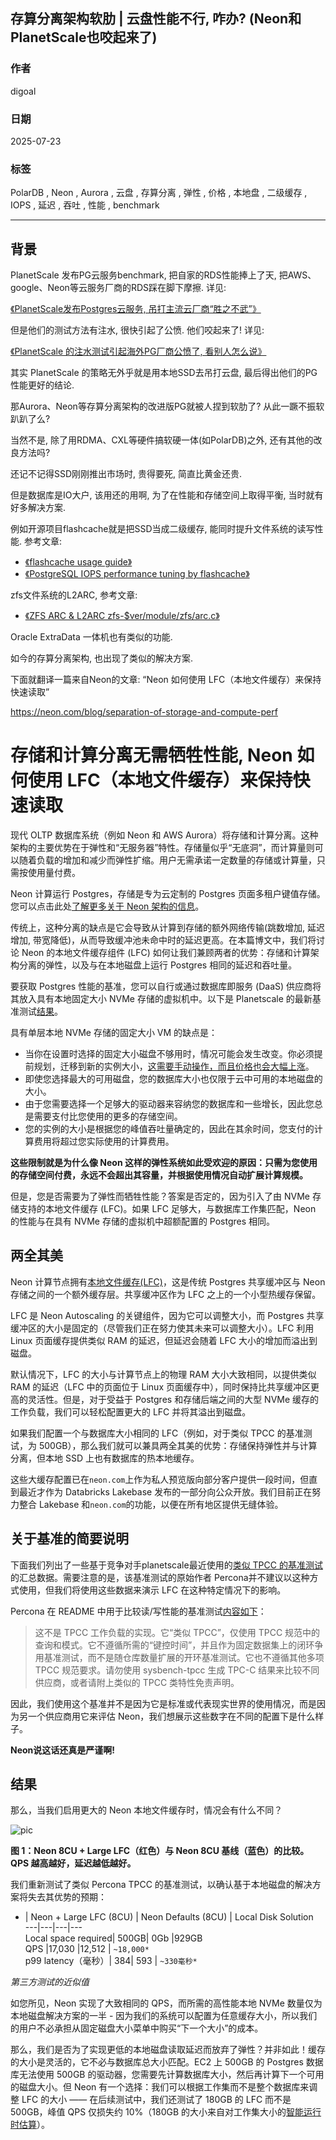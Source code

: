 ## 存算分离架构软肋 | 云盘性能不行, 咋办? (Neon和PlanetScale也咬起来了)  
              
### 作者              
digoal              
              
### 日期              
2025-07-23             
              
### 标签              
PolarDB , Neon , Aurora , 云盘 , 存算分离 , 弹性 , 价格 , 本地盘 , 二级缓存 , IOPS , 延迟 , 吞吐 , 性能 , benchmark           
              
----              
              
## 背景     
PlanetScale 发布PG云服务benchmark, 把自家的RDS性能捧上了天, 把AWS、google、Neon等云服务厂商的RDS踩在脚下摩擦. 详见:   
  
[《PlanetScale发布Postgres云服务, 吊打主流云厂商“胜之不武”》](../202507/20250713_04.md)    
  
但是他们的测试方法有注水, 很快引起了公愤. 他们咬起来了! 详见:   
  
[《PlanetScale 的注水测试引起海外PG厂商公愤了, 看别人怎么说》](../202507/20250723_04.md)    
  
其实 PlanetScale 的策略无外乎就是用本地SSD去吊打云盘, 最后得出他们的PG性能更好的结论.  
  
那Aurora、Neon等存算分离架构的改进版PG就被人捏到软肋了? 从此一蹶不振软趴趴了么?  
  
当然不是, 除了用RDMA、CXL等硬件搞软硬一体(如PolarDB)之外, 还有其他的改良方法吗?    
  
还记不记得SSD刚刚推出市场时, 贵得要死, 简直比黄金还贵.  
  
但是数据库是IO大户, 该用还的用啊, 为了在性能和存储空间上取得平衡, 当时就有好多解决方案.   
  
例如开源项目flashcache就是把SSD当成二级缓存, 能同时提升文件系统的读写性能. 参考文章:  
- [《flashcache usage guide》](../201407/20140704_01.md)    
- [《PostgreSQL IOPS performance tuning by flashcache》](../201406/20140628_01.md)    
  
zfs文件系统的L2ARC, 参考文章:  
- [《ZFS ARC & L2ARC zfs-$ver/module/zfs/arc.c》](201406/20140625_01.md)    
  
Oracle ExtraData 一体机也有类似的功能.  
      
如今的存算分离架构, 也出现了类似的解决方案.   
  
下面就翻译一篇来自Neon的文章: “Neon 如何使用 LFC（本地文件缓存）来保持快速读取”  
  
https://neon.com/blog/separation-of-storage-and-compute-perf  
  
# 存储和计算分离无需牺牲性能, Neon 如何使用 LFC（本地文件缓存）来保持快速读取  
  
现代 OLTP 数据库系统（例如 Neon 和 AWS Aurora）将存储和计算分离。这种架构的主要优势在于弹性和“无服务器”特性。存储量似乎“无底洞”，而计算量则可以随着负载的增加和减少而弹性扩缩。用户无需承诺一定数量的存储或计算量，只需按使用量付费。  
  
Neon 计算运行 Postgres，存储是专为云定制的 Postgres 页面多租户键值存储。您可以点击此处[了解更多关于 Neon 架构的信息](https://neon.com/docs/introduction/architecture-overview)。   
  
传统上，这种分离的缺点是它会导致从计算到存储的额外网络传输(跳数增加, 延迟增加, 带宽降低)，从而导致缓冲池未命中时的延迟更高。在本篇博文中，我们将讨论 Neon 的本地文件缓存组件 (LFC) 如何让我们兼顾两者的优势：存储和计算架构分离的弹性，以及与在本地磁盘上运行 Postgres 相同的延迟和吞吐量。  
  
要获取 Postgres 性能的基准，您可以自行或通过数据库即服务 (DaaS) 供应商将其放入具有本地固定大小 NVMe 存储的虚拟机中。以下是 Planetscale 的最新基准测试[结果](https://planetscale.com/blog/benchmarking-postgres)。   
  
具有单层本地 NVMe 存储的固定大小 VM 的缺点是：  
- 当你在设置时选择的固定大小磁盘不够用时，情况可能会发生改变。你必须提前规划，迁移到新的实例大小，[这需要手动操作，而且价格也会大幅上涨](https://youtu.be/3r9PsVwGkg4?list=PLI72dgeNJtzqElnNB6sQoAn2R-F3Vqm15&t=703)。  
- 即使您选择最大的可用磁盘，您的数据库大小也仅限于云中可用的本地磁盘的大小。  
- 由于您需要选择一个足够大的驱动器来容纳您的数据库和一些增长，因此您总是需要支付比您使用的更多的存储空间。  
- 您的实例的大小是根据您的峰值吞吐量确定的，因此在其余时间，您支付的计算费用将超过您实际使用的计算费用。  
  
<b>这些限制就是为什么像 Neon 这样的弹性系统如此受欢迎的原因：只需为您使用的存储空间付费，永远不会超出其容量，并根据使用情况自动扩展计算规模。</b>    
  
但是，您是否需要为了弹性而牺牲性能？答案是否定的，因为引入了由 NVMe 存储支持的本地文件缓存 (LFC)。如果 LFC 足够大，与数据库工作集匹配，Neon 的性能与在具有 NVMe 存储的虚拟机中超额配置的 Postgres 相同。  
  
## 两全其美  
Neon 计算节点拥有[本地文件缓存(LFC)](https://neon.com/docs/extensions/neon#what-is-the-local-file-cache)，这是传统 Postgres 共享缓冲区与 Neon 存储之间的一个额外缓存层。共享缓冲区作为 LFC 之上的一个小型热缓存保留。  
  
LFC 是 Neon Autoscaling 的关键组件，因为它可以调整大小，而 Postgres 共享缓冲区的大小是固定的（尽管我们正在努力使其未来可以调整大小）。LFC 利用 Linux 页面缓存提供类似 RAM 的延迟，但延迟会随着 LFC 大小的增加而溢出到磁盘。  
  
默认情况下，LFC 的大小与计算节点上的物理 RAM 大小大致相同，以提供类似 RAM 的延迟（LFC 中的页面位于 Linux 页面缓存中），同时保持比共享缓冲区更高的灵活性。但是，对于受益于 Postgres 和存储后端之间的大型 NVMe 缓存的工作负载，我们可以轻松配置更大的 LFC 并将其溢出到磁盘。  
  
如果我们配置一个与数据库大小相同的 LFC（例如，对于类似 TPCC 的基准测试，为 500GB），那么我们就可以兼具两全其美的优势：存储保持弹性并与计算分离，但本地 SSD 上也有数据库的热本地缓存。  
  
这些大缓存配置已在`neon.com`上作为私人预览版向部分客户提供一段时间，但直到最近才作为 Databricks Lakebase 发布的一部分向公众开放。我们目前正在努力整合 Lakebase 和`neon.com`的功能，以便在所有地区提供无缝体验。  
  
## 关于基准的简要说明  
下面我们列出了一些基于竞争对手planetscale最近使用的[类似 TPCC 的基准测试](https://planetscale.com/benchmarks/neon-lakebase)的汇总数据。需要注意的是，该基准测试的原始作者 Percona并不建议以这种方式使用，但我们将使用这些数据来演示 LFC 在这种特定情况下的影响。  
  
Percona 在 README 中用于比较读/写性能的基准测试[内容如下](https://github.com/Percona-Lab/sysbench-tpcc/commit/f110afa8023c7924b1ba00177232a9090624acb5)：  
  
> 这不是 TPCC 工作负载的实现。它“类似 TPCC”，仅使用 TPCC 规范中的查询和模式。它不遵循所需的“键控时间”，并且作为固定数据集上的闭环争用基准测试，而不是随仓库数量扩展的开环基准测试。它也不遵循其他多项 TPCC 规范要求。请勿使用 sysbench-tpcc 生成 TPC-C 结果来比较不同供应商，或者请附上类似的 TPCC 类特性免责声明。  
  
因此，我们使用这个基准并不是因为它是标准或代表现实世界的使用情况，而是因为另一个供应商用它来评估 Neon，我们想展示这些数字在不同的配置下是什么样子。  
  
<b> Neon说这话还真是严谨啊! </b>   
  
## 结果  
那么，当我们启用更大的 Neon 本地文件缓存时，情况会有什么不同？  
  
![pic](20250723_06_pic_001.avif)  
  
<b> 图 1：Neon 8CU + Large LFC（红色）与 Neon 8CU 基线（蓝色）的比较。QPS 越高越好，延迟越低越好。</b>   
  
我们重新测试了类似 Percona TPCC 的基准测试，以确认基于本地磁盘的解决方案将失去其优势的预期：  
  
- | Neon + Large LFC (8CU) 	| Neon Defaults (8CU)	| Local Disk Solution  
---|---|---|---  
Local space required|	500GB|	0Gb	|929GB  
QPS	|17,030	|12,512	| `~18,000*`  
p99 latency（毫秒）|	384|	593	| `~330毫秒*`  
  
*第三方测试的近似值*  
  
如您所见，Neon 实现了大致相同的 QPS，而所需的高性能本地 NVMe 数量仅为本地磁盘解决方案的一半 - 因为我们的系统可以配置为任意缓存大小，所以我们的用户不必承担从固定磁盘大小菜单中购买“下一个大小”的成本。  
  
那么，我们是否为了实现更低的本地磁盘读取延迟而放弃了弹性？并非如此！缓存的大小是灵活的，它不必与数据库总大小匹配。EC2 上 500GB 的 Postgres 数据库无法使用 500GB 的驱动器，您需要先计算数据库大小，然后再计算下一个可用的磁盘大小。但 Neon 有一个选择：我们可以根据工作集而不是整个数据库来调整 LFC 的大小 —— 在后续测试中，我们还测试了 180GB 的 LFC 而不是 500GB，峰值 QPS 仅损失约 10%（180GB 的大小来自对工作集大小的[智能运行时估算](https://neon.com/blog/dynamically-estimating-and-scaling-postgres-working-set-size)）。  
  
  
